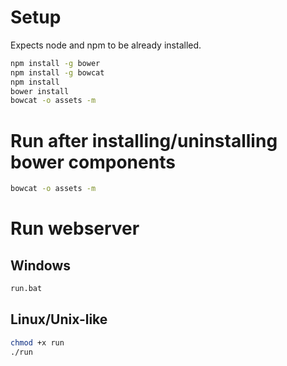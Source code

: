 # Setup

Expects node and npm to be already installed.
```bash
npm install -g bower
npm install -g bowcat
npm install
bower install
bowcat -o assets -m
```

# Run after installing/uninstalling bower components

```bash
bowcat -o assets -m
```

# Run webserver

## Windows
```bash
run.bat
```

## Linux/Unix-like
```bash
chmod +x run
./run
```